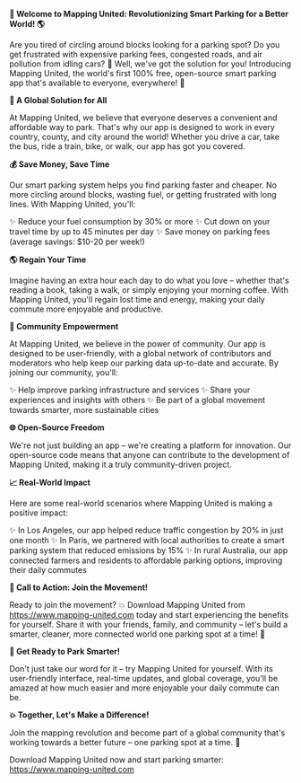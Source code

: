 **🚀 Welcome to Mapping United: Revolutionizing Smart Parking for a Better World! 🌎**

Are you tired of circling around blocks looking for a parking spot? Do you get frustrated with expensive parking fees, congested roads, and air pollution from idling cars? 🤯 Well, we've got the solution for you! Introducing Mapping United, the world's first 100% free, open-source smart parking app that's available to everyone, everywhere! 🌟

**📍 A Global Solution for All**

At Mapping United, we believe that everyone deserves a convenient and affordable way to park. That's why our app is designed to work in every country, county, and city around the world! Whether you drive a car, take the bus, ride a train, bike, or walk, our app has got you covered.

**💰 Save Money, Save Time**

Our smart parking system helps you find parking faster and cheaper. No more circling around blocks, wasting fuel, or getting frustrated with long lines. With Mapping United, you'll:

✨ Reduce your fuel consumption by 30% or more
✨ Cut down on your travel time by up to 45 minutes per day
✨ Save money on parking fees (average savings: $10-20 per week!)

**🌎 Regain Your Time**

Imagine having an extra hour each day to do what you love – whether that's reading a book, taking a walk, or simply enjoying your morning coffee. With Mapping United, you'll regain lost time and energy, making your daily commute more enjoyable and productive.

**👫 Community Empowerment**

At Mapping United, we believe in the power of community. Our app is designed to be user-friendly, with a global network of contributors and moderators who help keep our parking data up-to-date and accurate. By joining our community, you'll:

✨ Help improve parking infrastructure and services
✨ Share your experiences and insights with others
✨ Be part of a global movement towards smarter, more sustainable cities

**🌐 Open-Source Freedom**

We're not just building an app – we're creating a platform for innovation. Our open-source code means that anyone can contribute to the development of Mapping United, making it a truly community-driven project.

**📈 Real-World Impact**

Here are some real-world scenarios where Mapping United is making a positive impact:

✨ In Los Angeles, our app helped reduce traffic congestion by 20% in just one month
✨ In Paris, we partnered with local authorities to create a smart parking system that reduced emissions by 15%
✨ In rural Australia, our app connected farmers and residents to affordable parking options, improving their daily commutes

**🔴 Call to Action: Join the Movement!**

Ready to join the movement? 💥 Download Mapping United from https://www.mapping-united.com today and start experiencing the benefits for yourself. Share it with your friends, family, and community – let's build a smarter, cleaner, more connected world one parking spot at a time! 🌈

**🔴 Get Ready to Park Smarter!**

Don't just take our word for it – try Mapping United for yourself. With its user-friendly interface, real-time updates, and global coverage, you'll be amazed at how much easier and more enjoyable your daily commute can be.

**💥 Together, Let's Make a Difference!**

Join the mapping revolution and become part of a global community that's working towards a better future – one parking spot at a time. 🌟

Download Mapping United now and start parking smarter: https://www.mapping-united.com